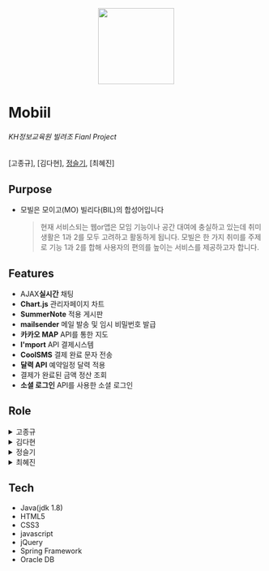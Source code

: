 <p align="center"><img src="https://user-images.githubusercontent.com/110793386/199872240-a703eb91-b9ef-45d4-958e-7250dd120969.jpg" width = '150px'></p>

 
#  Mobiil  

###### _KH정보교육원 빌려조 Fianl Project_            
[고종규], [김다현], [정슬기](https://github.com/seulki1211), [최혜진]


## Purpose 
- 모빌은 모이고(MO) 빌리다(BIL)의 합성어입니다
    > 현재 서비스되는 웹or앱은  모임 기능이나 공간 대여에 충실하고 있는데 취미 생활은 1과 2를 모두 고려하고 활동하게 됩니다. 
    > 모빌은 한 가지 취미를 주제로 기능 1과 2를 합해 사용자의 편의를 높이는 서비스를 제공하고자 합니다.


## Features
* AJAX**실시간** 채팅
* **Chart.js** 관리자페이지 차트
* **SummerNote** 적용 게시판
* **mailsender** 메일 발송 및 임시 비밀번호 발급
* **카카오 MAP** API를 통한 지도
* **I'mport** API 결제시스템
* **CoolSMS** 결제 완료 문자 전송
* **달력 API** 예약일정 달력 적용
* 결제가 완료된 금액 정산 조회
* **소셜 로그인** API를 사용한 소셜 로그인


## Role
<details>
<summary>고종규</summary>
<div markdown="1">

 > 공간
 >  > 작성중
 
 > 예약
 >  > 작성 중
</div>
</details>
 
<details>
<summary>김다현</summary>
<div markdown="1">

> 공간
 >  > 작성중
 
 > 결제
 >  > 작성 중
</div>
</details>
 

<details>
<summary>정슬기</summary>
<div markdown="1">

+ 파트너
  - 파트너 정보 CRUD
  - 파트너 승인 or 거부 메일 발송
 
+ 채팅
  -  채팅방 CRUD
 
  -  채팅로그 열람
  -  안읽은 메세지 카운트
 
  -  공간 검색
  - 상대방 프로필 사진 노출
+ 대시보드
  -  작성 중
+ 배너
  -  작성 중

</div>
</details>
 
 

    
<details>
<summary>최혜진</summary>
<div markdown="1">

 > 회원가입 및 로그인
 >  > 작성중
 
 > 마이페이지 및 리뷰
 >  > 작성 중

</div>
</details>

## Tech
- Java(jdk 1.8)
- HTML5
- CSS3
- javascript
- jQuery
- Spring Framework
- Oracle DB

